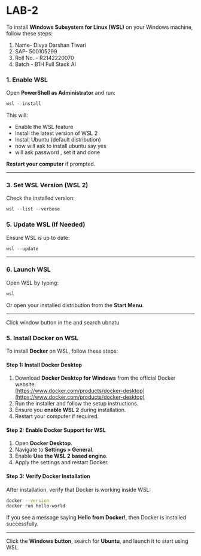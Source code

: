 # LAB-2

To install **Windows Subsystem for Linux (WSL)** on your Windows machine, follow these steps:

1. Name- Divya Darshan Tiwari
2. SAP- 500105299
3. Roll No. - R2142220070
4. Batch - B1H Full Stack AI

### **1. Enable WSL**

Open **PowerShell as Administrator** and run:

```powershell
wsl --install

```

This will:

- Enable the WSL feature
- Install the latest version of WSL 2
- Install Ubuntu (default distribution)
- now will ask to install ubuntu say yes
- will ask password , set it and done

**Restart your computer** if prompted.

---

### **3. Set WSL Version (WSL 2)**

Check the installed version:

```powershell
wsl --list --verbose

```

### **5. Update WSL (If Needed)**

Ensure WSL is up to date:

```powershell
wsl --update

```

---

### **6. Launch WSL**

Open WSL by typing:

```powershell
wsl

```

Or open your installed distribution from the **Start Menu**.

---

Click window button in the and search ubnatu

### **5. Install Docker on WSL**

To install **Docker** on WSL, follow these steps:

#### **Step 1: Install Docker Desktop**

1. Download **Docker Desktop for Windows** from the official Docker website:  
   [https://www.docker.com/products/docker-desktop](https://www.docker.com/products/docker-desktop)
2. Run the installer and follow the setup instructions.
3. Ensure you **enable WSL 2** during installation.
4. Restart your computer if required.

#### **Step 2: Enable Docker Support for WSL**

1. Open **Docker Desktop**.
2. Navigate to **Settings > General**.
3. Enable **Use the WSL 2 based engine**.
4. Apply the settings and restart Docker.

#### **Step 3: Verify Docker Installation**

After installation, verify that Docker is working inside WSL:

```bash
docker --version
docker run hello-world
```

If you see a message saying **Hello from Docker!**, then Docker is installed successfully.

---

Click the **Windows button**, search for **Ubuntu**, and launch it to start using WSL.
